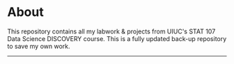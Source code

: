 # About
This repository contains all my labwork & projects from UIUC's STAT 107 Data Science DISCOVERY course. This is a fully updated back-up repository to save my own work.

--------------------------------------------------------------------------------------------------------------------------------------------------------
